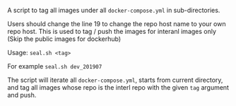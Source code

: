 A script to tag all images under all `docker-compose.yml` in sub-directories.

Users should change the line 19 to change the repo host name to your own repo host. This is used to tag / push the images for interanl images only (Skip the public images for dockerhub)

Usage:
```seal.sh <tag>```

For example
```seal.sh dev_201907```

The script will iterate all `docker-compose.yml`, starts from current directory, and tag all images whose repo is the interl repo with the given `tag` argument and push.




